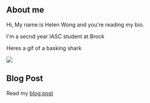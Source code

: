 ## About me

Hi, My name is Helen Wong and you're reading my bio.

I'm a secnd year IASC student at Brock

Heres a gif of a basking shark

![](images/FeedingBaskingShark.gif)

## Blog Post

Read my [blog post](blog.md)






